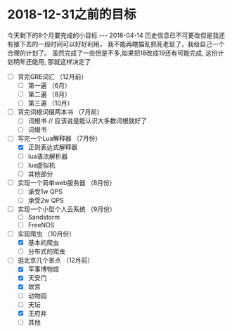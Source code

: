 # 2018-12-31之前的目标

今天剩下的8个月要完成的小目标
                  --- 2018-04-14
历史信息已不可更改但是我还有接下去的一段时间可以好好利用。
我不能再瞎猫乱抓死老鼠了，我给自己一个合理的计划了。
虽然完成了一些但是不多,如果把18改成19还有可能完成, 
这份计划明年还能用, 那就这样决定了

- [ ] 背完GRE词汇 （12月前）
  - [ ] 第一遍 （6月）
  - [ ] 第二遍 （8月）
  - [ ] 第三遍 （10月）
- [ ] 背完词根词缀两本书  （7月前）
  - [ ] 词根书 // 应该说是能认识大多数词根就好了
  - [ ] 词缀书
- [ ] 写完一个Lua解释器 （7月份）
  - [x] 正则表达式解释器
  - [ ] lua语法解析器
  - [ ] lua虚拟机
  - [ ] 其他部分
- [ ] 实现一个简单web服务器 （8月份）
  - [ ] 承受1w QPS
  - [ ] 承受2w QPS
- [ ] 实现一个小型个人云系统 （9月份）
  - [ ] Sandstorm
  - [ ] FreeNOS
- [ ] 实现爬虫 （10月份）
  - [x] 基本的爬虫
  - [ ] 分布式的爬虫
- [ ] 逛北京几个景点 （12月前）
  - [x] 军事博物馆
  - [x] 天安门
  - [x] 故宫
  - [ ] 动物园
  - [ ] 天坛
  - [x] 王府井
  - [ ] 其他
